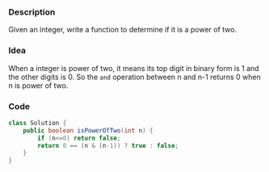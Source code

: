 ### Description
Given an integer, write a function to determine if it is a power of two.

### Idea
When a integer is power of two, it means its top digit in binary form is 1 and the other digits is 0. So the `and` operation between n and n-1 returns 0 when n is power of two.

### Code 
```Java
class Solution {
    public boolean isPowerOfTwo(int n) {
        if (n<=0) return false;
        return 0 == (n & (n-1)) ? true : false;
    }
}
```
